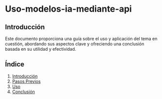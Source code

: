 # Uso-modelos-ia-mediante-api

## Introducción  
Este documento proporciona una guía sobre el uso y aplicación del tema en cuestión, abordando sus aspectos clave y ofreciendo una conclusión basada en su utilidad y efectividad.  

## Índice  
1. [Introducción](doc/introduccion.md)  
2. [Pasos Previos](doc/requisitos.md)  
3. [Uso](doc/uso.md)  
4. [Conclusión](doc/conclusion.md)  


